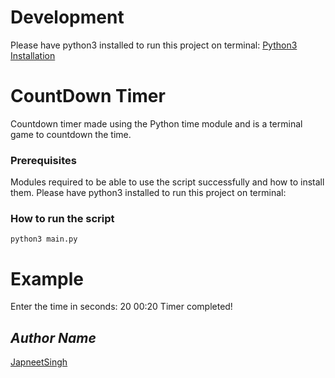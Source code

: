 # Development
Please have python3 installed to run this project on terminal:
[Python3 Installation](https://www.python.org/downloads/)

# CountDown Timer
<!--Remove the below lines and add yours -->
Countdown timer made using the Python time module and is a terminal game to countdown the time.

### Prerequisites
<!--Remove the below lines and add yours -->
Modules required to be able to use the script successfully
and how to install them.
Please have python3 installed to run this project on terminal:


### How to run the script
<!--Remove the below lines and add yours -->
```code
python3 main.py
```
# Example
Enter the time in seconds: 20
00:20
Timer completed!


## *Author Name*
<!--Remove the below lines and add yours -->
[JapneetSingh](https://github.com/japneetsingh035)

